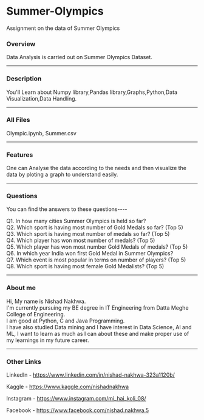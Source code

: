 # Summer-Olympics
Assignment on the data of Summer Olympics

### Overview
Data Analysis is carried out on Summer Olympics Dataset.

-----
### Description
You'll Learn about Numpy library,Pandas library,Graphs,Python,Data Visualization,Data Handling.

-----
### All Files
Olympic.ipynb, Summer.csv

-----
### Features
One can Analyse the data according to the needs and then visualize the data by ploting a graph to understand easily.

-----
### Questions
 You can find the answers to these questions----  
   
Q1. In how many cities Summer Olympics is held so far?  
Q2. Which sport is having most number of Gold Medals so far? (Top 5)  
Q3. Which sport is having most number of medals so far? (Top 5)  
Q4. Which player has won most number of medals? (Top 5)  
Q5. Which player has won most number Gold Medals of medals? (Top 5)  
Q6. In which year India won first Gold Medal in Summer Olympics?  
Q7. Which event is most popular in terms on number of players? (Top 5)  
Q8. Which sport is having most female Gold Medalists? (Top 5)  


-----
### About me
Hi, My name is Nishad Nakhwa.  
I'm currently pursuing my BE degree in IT Engineering from Datta Meghe College of Engineering.  
I am good at Python, C and Java Programming.  
I have also studied Data mining and I have interest in Data Science, AI and ML, I want to learn as much as I can about these and make proper use of my learnings in my future career.

-----
### Other Links
LinkedIn - https://www.linkedin.com/in/nishad-nakhwa-323a1120b/

Kaggle - https://www.kaggle.com/nishadnakhwa

Instagram - https://www.instagram.com/mi_hai_koli_08/

Facebook - https://www.facebook.com/nishad.nakhwa.5
